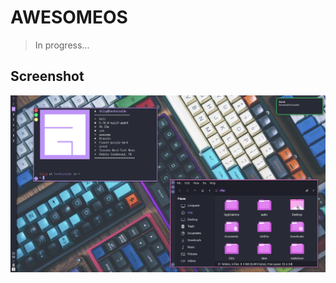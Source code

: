 # AWESOMEOS

> In progress...

## Screenshot
![screenshot](https://github.com/TechnicalDC/AwesomeOS/blob/main/images/2021-10-15-225811_1366x768_scrot.png)
